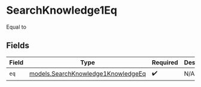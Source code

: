 # SearchKnowledge1Eq

Equal to


## Fields

| Field                                                                          | Type                                                                           | Required                                                                       | Description                                                                    |
| ------------------------------------------------------------------------------ | ------------------------------------------------------------------------------ | ------------------------------------------------------------------------------ | ------------------------------------------------------------------------------ |
| `eq`                                                                           | [models.SearchKnowledge1KnowledgeEq](../models/searchknowledge1knowledgeeq.md) | :heavy_check_mark:                                                             | N/A                                                                            |